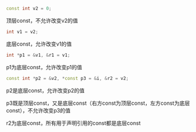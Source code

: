 ```c++
const int v2 = 0;
```

顶层const，不允许改变v2的值

```c++
int v1 = v2;
```

底层const，允许改变v1的值

```c++
int *p1 = &v1, &r1 = v1;
```

p1为底层const，允许改变p1的值

```c++
const int *p2 = &v2, *const p3 = &i, &r2 = v2;
```

p2是底层const，允许改变p2的值

p3既是顶层const，又是底层const（右方const为顶层const，左方const为底层const），不允许改变p3的值

r2为底层const，所有用于声明引用的const都是底层const